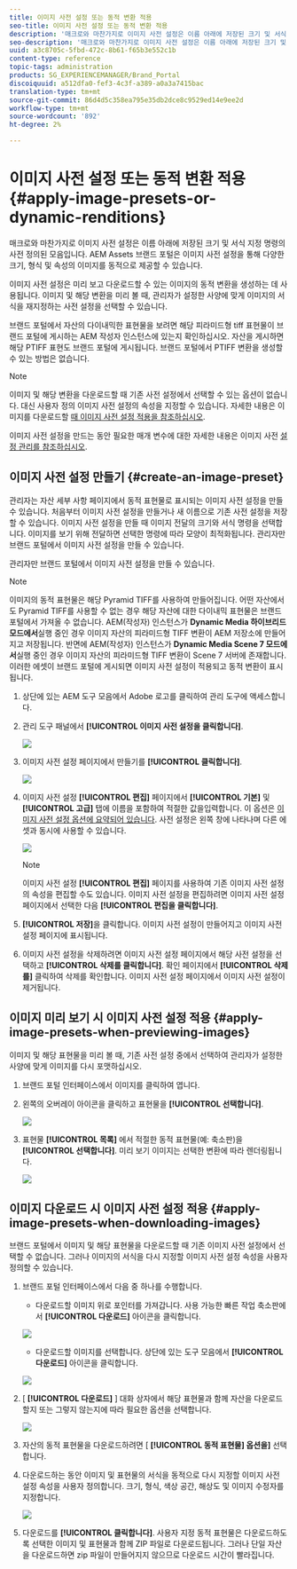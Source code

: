 ```yaml
---
title: 이미지 사전 설정 또는 동적 변환 적용
seo-title: 이미지 사전 설정 또는 동적 변환 적용
description: '매크로와 마찬가지로 이미지 사전 설정은 이름 아래에 저장된 크기 및 서식 지정 명령의 사전 정의된 모음입니다. AEM Assets 브랜드 포털은 이미지 사전 설정을 통해 다양한 크기, 형식 및 속성의 이미지를 동적으로 제공할 수 있습니다. '
seo-description: '매크로와 마찬가지로 이미지 사전 설정은 이름 아래에 저장된 크기 및 서식 지정 명령의 사전 정의된 모음입니다. AEM Assets 브랜드 포털은 이미지 사전 설정을 통해 다양한 크기, 형식 및 속성의 이미지를 동적으로 제공할 수 있습니다. '
uuid: a3c8705c-5fbd-472c-8b61-f65b3e552c1b
content-type: reference
topic-tags: administration
products: SG_EXPERIENCEMANAGER/Brand_Portal
discoiquuid: a512dfa0-fef3-4c3f-a389-a0a3a7415bac
translation-type: tm+mt
source-git-commit: 86d4d5c358ea795e35db2dce8c9529ed14e9ee2d
workflow-type: tm+mt
source-wordcount: '892'
ht-degree: 2%

---
```



# 이미지 사전 설정 또는 동적 변환 적용 {#apply-image-presets-or-dynamic-renditions}

매크로와 마찬가지로 이미지 사전 설정은 이름 아래에 저장된 크기 및 서식 지정 명령의 사전 정의된 모음입니다. AEM Assets 브랜드 포털은 이미지 사전 설정을 통해 다양한 크기, 형식 및 속성의 이미지를 동적으로 제공할 수 있습니다.

이미지 사전 설정은 미리 보고 다운로드할 수 있는 이미지의 동적 변환을 생성하는 데 사용됩니다. 이미지 및 해당 변환을 미리 볼 때, 관리자가 설정한 사양에 맞게 이미지의 서식을 재지정하는 사전 설정을 선택할 수 있습니다.

브랜드 포털에서 자산의 다이내믹한 표현물을 보려면 해당 피라미드형 tiff 표현물이 브랜드 포털에 게시하는 AEM 작성자 인스턴스에 있는지 확인하십시오. 자산을 게시하면 해당 PTIFF 표현도 브랜드 포털에 게시됩니다. 브랜드 포털에서 PTIFF 변환을 생성할 수 있는 방법은 없습니다.

>[!NOTE]
>
>이미지 및 해당 변환을 다운로드할 때 기존 사전 설정에서 선택할 수 있는 옵션이 없습니다. 대신 사용자 정의 이미지 사전 설정의 속성을 지정할 수 있습니다. 자세한 내용은 이미지를 다운로드할 [때 이미지 사전 설정 적용을 참조하십시오](../using/brand-portal-image-presets.md#main-pars-text-1403412644).

이미지 사전 설정을 만드는 동안 필요한 매개 변수에 대한 자세한 내용은 이미지 사전 [설정 관리를 참조하십시오](https://docs.adobe.com/docs/en/AEM/6-0/administer/integration/dynamic-media/image-presets.html).

## 이미지 사전 설정 만들기 {#create-an-image-preset}

관리자는 자산 세부 사항 페이지에서 동적 표현물로 표시되는 이미지 사전 설정을 만들 수 있습니다. 처음부터 이미지 사전 설정을 만들거나 새 이름으로 기존 사전 설정을 저장할 수 있습니다. 이미지 사전 설정을 만들 때 이미지 전달의 크기와 서식 명령을 선택합니다. 이미지를 보기 위해 전달하면 선택한 명령에 따라 모양이 최적화됩니다.
관리자만 브랜드 포털에서 이미지 사전 설정을 만들 수 있습니다.

관리자만 브랜드 포털에서 이미지 사전 설정을 만들 수 있습니다.

>[!NOTE]
>
>이미지의 동적 표현물은 해당 Pyramid TIFF를 사용하여 만들어집니다. 어떤 자산에서도 Pyramid TIFF를 사용할 수 없는 경우 해당 자산에 대한 다이내믹 표현물은 브랜드 포털에서 가져올 수 없습니다.
AEM(작성자) 인스턴스가 **Dynamic Media 하이브리드 모드에서**&#x200B;실행 중인 경우 이미지 자산의 피라미드형 TIFF 변환이 AEM 저장소에 만들어지고 저장됩니다. 반면에 AEM(작성자) 인스턴스가 **Dynamic Media Scene 7 모드에서**실행 중인 경우 이미지 자산의 피라미드형 TIFF 변환이 Scene 7 서버에 존재합니다.
이러한 에셋이 브랜드 포털에 게시되면 이미지 사전 설정이 적용되고 동적 변환이 표시됩니다.

1. 상단에 있는 AEM 도구 모음에서 Adobe 로고를 클릭하여 관리 도구에 액세스합니다.

1. 관리 도구 패널에서 **[!UICONTROL 이미지 사전 설정을 클릭합니다]**.

   ![](assets/admin-tools-panel-4.png)

1. 이미지 사전 설정 페이지에서 만들기를 **[!UICONTROL 클릭합니다]**.

   ![](assets/image_preset_homepage.png)

1. 이미지 사전 설정 **[!UICONTROL 편집]** 페이지에서 **[!UICONTROL 기본]** 및 **[!UICONTROL 고급]** 탭에 이름을 포함하여 적절한 값을입력합니다. 이 옵션은 [이미지 사전 설정 옵션에 요약되어 있습니다](https://docs.adobe.com/docs/en/AEM/6-0/administer/integration/dynamic-media/image-presets.html#Image%20preset%20options). 사전 설정은 왼쪽 창에 나타나며 다른 에셋과 동시에 사용할 수 있습니다.

   ![](assets/image_preset_create.png)

   >[!NOTE]
   >
   >이미지 사전 설정 **[!UICONTROL 편집]** 페이지를 사용하여 기존 이미지 사전 설정의 속성을 편집할 수도 있습니다. 이미지 사전 설정을 편집하려면 이미지 사전 설정 페이지에서 선택한 다음 **[!UICONTROL 편집을 클릭합니다]**.

1. **[!UICONTROL 저장]**&#x200B;을 클릭합니다. 이미지 사전 설정이 만들어지고 이미지 사전 설정 페이지에 표시됩니다.
1. 이미지 사전 설정을 삭제하려면 이미지 사전 설정 페이지에서 해당 사전 설정을 선택하고 **[!UICONTROL 삭제를 클릭합니다]**. 확인 페이지에서 **[!UICONTROL 삭제를]** 클릭하여 삭제를 확인합니다. 이미지 사전 설정 페이지에서 이미지 사전 설정이 제거됩니다.

## 이미지 미리 보기 시 이미지 사전 설정 적용  {#apply-image-presets-when-previewing-images}

이미지 및 해당 표현물을 미리 볼 때, 기존 사전 설정 중에서 선택하여 관리자가 설정한 사양에 맞게 이미지를 다시 포맷하십시오.

1. 브랜드 포털 인터페이스에서 이미지를 클릭하여 엽니다.
1. 왼쪽의 오버레이 아이콘을 클릭하고 표현물을 **[!UICONTROL 선택합니다]**.

   ![](assets/image-preset-previewrenditions.png)

1. 표현물 **[!UICONTROL 목록]** 에서 적절한 동적 표현물(예: 축소판)을 **[!UICONTROL 선택합니다]**. 미리 보기 이미지는 선택한 변환에 따라 렌더링됩니다.

   ![](assets/image-preset-previewrenditionthumbnail.png)

## 이미지 다운로드 시 이미지 사전 설정 적용 {#apply-image-presets-when-downloading-images}

브랜드 포털에서 이미지 및 해당 표현물을 다운로드할 때 기존 이미지 사전 설정에서 선택할 수 없습니다. 그러나 이미지의 서식을 다시 지정할 이미지 사전 설정 속성을 사용자 정의할 수 있습니다.

1. 브랜드 포털 인터페이스에서 다음 중 하나를 수행합니다.

   * 다운로드할 이미지 위로 포인터를 가져갑니다. 사용 가능한 빠른 작업 축소판에서 **[!UICONTROL 다운로드]** 아이콘을 클릭합니다.

   ![](assets/downloadsingleasset.png)

   * 다운로드할 이미지를 선택합니다. 상단에 있는 도구 모음에서 **[!UICONTROL 다운로드]** 아이콘을 클릭합니다.

   ![](assets/downloadassets.png)

1. [ **[!UICONTROL 다운로드]** ] 대화 상자에서 해당 표현물과 함께 자산을 다운로드할지 또는 그렇지 않는지에 따라 필요한 옵션을 선택합니다.

   ![](assets/donload-assets-dialog.png)

1. 자산의 동적 표현물을 다운로드하려면 [ **[!UICONTROL 동적 표현물] 옵션을]** 선택합니다.
1. 다운로드하는 동안 이미지 및 표현물의 서식을 동적으로 다시 지정할 이미지 사전 설정 속성을 사용자 정의합니다. 크기, 형식, 색상 공간, 해상도 및 이미지 수정자를 지정합니다.

   ![](assets/dynamicrenditions.png)

1. 다운로드를 **[!UICONTROL 클릭합니다]**. 사용자 지정 동적 표현물은 다운로드하도록 선택한 이미지 및 표현물과 함께 ZIP 파일로 다운로드됩니다. 그러나 단일 자산을 다운로드하면 zip 파일이 만들어지지 않으므로 다운로드 시간이 빨라집니다.
